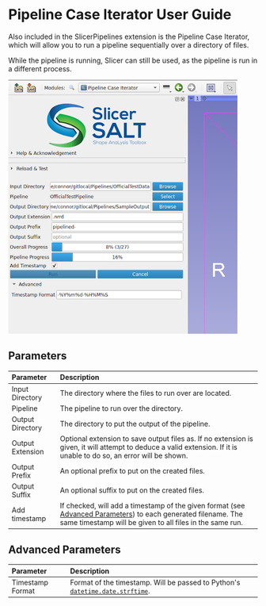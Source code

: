 # Pipeline Case Iterator User Guide

Also included in the SlicerPipelines extension is the Pipeline Case Iterator, which will allow you to run a pipeline sequentially over a directory of files.

While the pipeline is running, Slicer can still be used, as the pipeline is run in a different process.

![Inserting a module into a pipeline](../../../Screenshots/3.png)

## Parameters

| Parameter | Description |
| :---      | :---        |
| Input Directory | The directory where the files to run over are located. |
| Pipeline | The pipeline to run over the directory. |
| Output Directory | The directory to put the output of the pipeline. |
| Output Extension | Optional extension to save output files as. If no extension is given, it will attempt to deduce a valid extension. If it is unable to do so, an error will be shown. |
| Output Prefix | An optional prefix to put on the created files. |
| Output Suffix | An optional suffix to put on the created files. |
| Add timestamp | If checked, will add a timestamp of the given format (see [Advanced Parameters](#advanced-parameters)) to each generated filename. The same timestamp will be given to all files in the same run. |

## Advanced Parameters

| Parameter | Description |
| :---      | :---        |
| Timestamp Format | Format of the timestamp. Will be passed to Python's [`datetime.date.strftime`](https://docs.python.org/3/library/datetime.html#datetime.date.strftime). |
